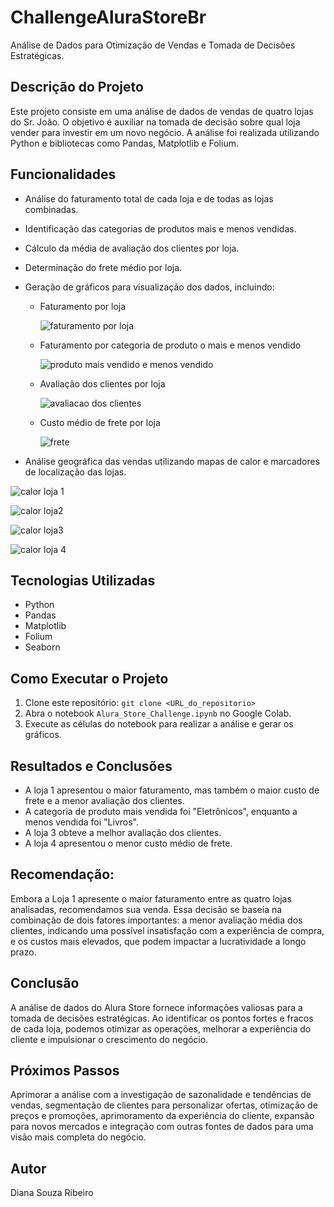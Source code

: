 # ChallengeAluraStoreBr

Análise de Dados para Otimização de Vendas e Tomada de Decisões Estratégicas.


## Descrição do Projeto

Este projeto consiste em uma análise de dados de vendas de quatro lojas do Sr. João. O objetivo é auxiliar na tomada de decisão sobre qual loja vender para investir em um novo negócio. A análise foi realizada utilizando Python e bibliotecas como Pandas, Matplotlib e Folium.

## Funcionalidades

* Análise do faturamento total de cada loja e de todas as lojas combinadas.
* Identificação das categorias de produtos mais e menos vendidas.
* Cálculo da média de avaliação dos clientes por loja.
* Determinação do frete médio por loja.
  
* Geração de gráficos para visualização dos dados, incluindo:
    * Faturamento por loja
      
      ![faturamento por loja](https://github.com/user-attachments/assets/38dc1d06-2e3c-45b5-a3ad-6f08c23d19e0)

      
    * Faturamento por categoria de produto o mais e menos vendido
 
      ![produto mais vendido e menos vendido](https://github.com/user-attachments/assets/80e9618e-5769-4b47-b405-6b30f198b80c)

  
    * Avaliação dos clientes por loja

      ![avaliacao dos clientes](https://github.com/user-attachments/assets/844cae0c-1df3-4416-982d-cc53ca1ce071)
      

    * Custo médio de frete por loja
 
      ![frete](https://github.com/user-attachments/assets/786a3744-2d4b-4cf3-9bf8-d8632067de3a)

      
* Análise geográfica das vendas utilizando mapas de calor e marcadores de localização das lojas.
  
 ![calor loja 1](https://github.com/user-attachments/assets/cf10e05f-3065-4077-8ed9-2c7510d5adde)

 ![calor loja2](https://github.com/user-attachments/assets/92f50aa1-c414-4437-bc72-ac61192f1f73)

 ![calor loja3](https://github.com/user-attachments/assets/e42000ba-33bf-47d0-9342-619a82e0de05)

 ![calor loja 4](https://github.com/user-attachments/assets/05fd4431-faae-44e0-bd46-b8e42c398379)


## Tecnologias Utilizadas

* Python
* Pandas
* Matplotlib
* Folium
* Seaborn

## Como Executar o Projeto

1. Clone este repositório: `git clone <URL_do_repositorio>`
2. Abra o notebook `Alura_Store_Challenge.ipynb` no Google Colab.
3. Execute as células do notebook para realizar a análise e gerar os gráficos.

## Resultados e Conclusões

* A loja 1 apresentou o maior faturamento, mas também o maior custo de frete e a menor avaliação dos clientes.
* A categoria de produto mais vendida foi "Eletrônicos", enquanto a menos vendida foi "Livros".
* A loja 3 obteve a melhor avaliação dos clientes.
* A loja 4 apresentou o menor custo médio de frete.
  
## **Recomendação:**

Embora a Loja 1 apresente o maior faturamento entre as quatro lojas analisadas, recomendamos sua venda. Essa decisão se baseia na combinação de dois fatores importantes: a menor avaliação média dos clientes, indicando uma possível insatisfação com a experiência de compra, e os custos mais elevados, que podem impactar a lucratividade a longo prazo.

## Conclusão
A análise de dados do Alura Store fornece informações valiosas para a tomada de decisões estratégicas. Ao identificar os pontos fortes e fracos de cada loja, podemos otimizar as operações, melhorar a experiência do cliente e impulsionar o crescimento do negócio.

## Próximos Passos
Aprimorar a análise com a investigação de sazonalidade e tendências de vendas, segmentação de clientes para personalizar ofertas, otimização de preços e promoções, aprimoramento da experiência do cliente, expansão para novos mercados e integração com outras fontes de dados para uma visão mais completa do negócio.

## Autor

Diana Souza Ribeiro
